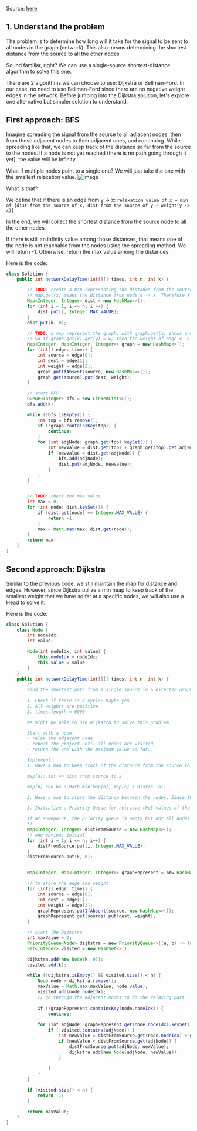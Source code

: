 Source: [here](https://leetcode.com/problems/network-delay-time/description/)

## 1. Understand the problem

The problem is to determine how long will it take for the signal to be sent to all nodes in the graph (network). This also means determining the shortest distance from the source to all the other nodes

Sound familiar, right? We can use a single-source shortest-distance algorithm to solve this one.

There are 2 algorithms we can choose to use: Dijkstra or Bellman-Ford. In our case, no need to use Bellman-Ford since there are no negative weight edges in the network. Before jumping into the Dijkstra solution, let's explore one alternative but simpler solution to understand.

## First approach: BFS

Imagine spreading the signal from the source to all adjacent nodes, then from those adjacent nodes to their adjacent ones, and continuing. While spreading like that, we can keep track of the distance so far from the source to the nodes. If a node is not yet reached (there is no path going through it yet], the value will be Infinity.

What if multiple nodes point to a single one? We will just take the one with the smallest relaxation value.
![image](https://github.com/truongductri01/leetcode-pratices/assets/58579187/70b49430-ec79-4bcf-a160-25f69986a963)


What is that?

We define that if there is an edge from y -> x: `relaxation value of x = min of {dist from the source of x, dist from the source of y + weight(y -> x)}`

In the end, we will collect the shortest distance from the source node to all the other nodes.

If there is still an infinity value among those distances, that means one of the node is not reachable from the nodes using the spreading method. We will return -1. Otherwise, return the max value among the distances.

Here is the code: 
``` java
class Solution {
    public int networkDelayTime(int[][] times, int n, int k) {

        // TODO: create a map representing the distance from the source node to any other node.
        // map.get(x) means the distance from node k -> x. Therefore k -> k = 0
        Map<Integer, Integer> dist = new HashMap<>();
        for (int i = 1; i <= n; i ++) {
            dist.put(i, Integer.MAX_VALUE);
        }
        dist.put(k, 0);

        // TODO: a map represent the graph. with graph.get(x) shows another map storing the adjacent nodes and the weights of the edge.
        // So if graph.get(x).get(y) = w, then the weight of edge x -> y is w.
        Map<Integer, Map<Integer, Integer>> graph = new HashMap<>();
        for (int[] edge: times) {
            int source = edge[0];
            int dest = edge[1];
            int weight = edge[2];
            graph.putIfAbsent(source, new HashMap<>());
            graph.get(source).put(dest, weight);
        }

        // start BFS
        Queue<Integer> bfs = new LinkedList<>();
        bfs.add(k);

        while (!bfs.isEmpty()) {
            int top = bfs.remove();
            if (!graph.containsKey(top)) {
                continue;
            }
            for (int adjNode: graph.get(top).keySet()) {
                int newValue = dist.get(top) + graph.get(top).get(adjNode);
                if (newValue < dist.get(adjNode)) {
                    bfs.add(adjNode);
                    dist.put(adjNode, newValue);
                }
            }
        }


        // TODO: check the max value
        int max = 0;
        for (int node: dist.keySet()) {
            if (dist.get(node) == Integer.MAX_VALUE) {
                return -1;
            }
            max = Math.max(max, dist.get(node));
        }
        return max;
    }
}
```


## Second approach: Dijkstra
Similar to the previous code, we still maintain the map for distance and edges. However, since Dijkstra utilize a min heap to keep track of the smallest weight that we have so far at a specific nodes, we will also use a Head to solve it.

Here is the code:
```java
class Solution {
    class Node {
        int nodeIdx;
        int value;

        Node(int nodeIdx, int value) {
            this.nodeIdx = nodeIdx;
            this.value = value;
        }
    }
    public int networkDelayTime(int[][] times, int n, int k) {
        /*
        Find the shortest path from a single source in a directed graph.
        
        1. Check if there is a cycle? Maybe yes
        2. All weights are positive
        3. times.length = 6000

        We might be able to use Dijkstra to solve this problem

        Start with a node:
        - relax the adjacent node
        - repeat the project until all nodes are visited
        - return the one with the maximum value so far.

        Implement:
        1. Have a map to keep track of the distance from the source to the current node

        map[a]: int => dist from source to a

        map[b] can be : Math.min(map[b], map[c] + dist(c, b))

        2. Have a map to store the distance between the nodes. Since this is directed edges, we just need to do it for 1 way

        3. Initialize a Priority Queue for retrieve the3 values of the smallest edge. How to

        If at somepoint, the priority queue is empty but not all nodes are visited, return -1. Otherwise, return the max value so far => store the max value 
        */
        Map<Integer, Integer> distFromSource = new HashMap<>();
        // one obvious initial
        for (int i = 1; i <= n; i++) {
            distFromSource.put(i, Integer.MAX_VALUE);
        }
        distFromSource.put(k, 0);


        Map<Integer, Map<Integer, Integer>> graphRepresent = new HashMap<>();

        // to store the edge and weight
        for (int[] edge: times) {
            int source = edge[0];
            int dest = edge[1];
            int weight = edge[2];
            graphRepresent.putIfAbsent(source, new HashMap<>());
            graphRepresent.get(source).put(dest, weight);
        }

        // start the Dijkstra
        int maxValue = 0;
        PriorityQueue<Node> dijkstra = new PriorityQueue<>((a, b) -> (a.value - b.value));
        Set<Integer> visited = new HashSet<>();

        dijkstra.add(new Node(k, 0));
        visited.add(k);

        while (!dijkstra.isEmpty() && visited.size() < n) {
            Node node = dijkstra.remove();
            maxValue = Math.max(maxValue, node.value);
            visited.add(node.nodeIdx);
            // go through the adjacent nodes to do the relaxing part
            
            if (!graphRepresent.containsKey(node.nodeIdx)) {
                continue;
            }
            for (int adjNode: graphRepresent.get(node.nodeIdx).keySet()) {
                if (!visited.contains(adjNode)) {
                    int newValue = distFromSource.get(node.nodeIdx) + graphRepresent.get(node.nodeIdx).get(adjNode);
                    if (newValue < distFromSource.get(adjNode)) {
                        distFromSource.put(adjNode, newValue);
                        dijkstra.add(new Node(adjNode, newValue));
                    }
                    
                }
            }
        }

        if (visited.size() < n) {
            return -1;
        }

        return maxValue;
    }
}
```
